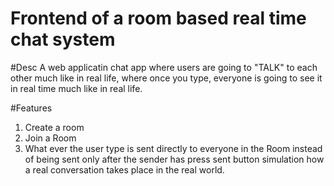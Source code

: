# Frontend of a room based real time chat system

#Desc
A web applicatin chat app where users are going to "TALK" to each other much like in real life, where once you type, everyone is going to see it in real time much like in real life.

#Features
1. Create a room
2. Join a Room
3. What ever the user type is sent directly to everyone in the Room instead of being sent only after the sender has press sent button simulation how a real conversation takes place in the real world.
